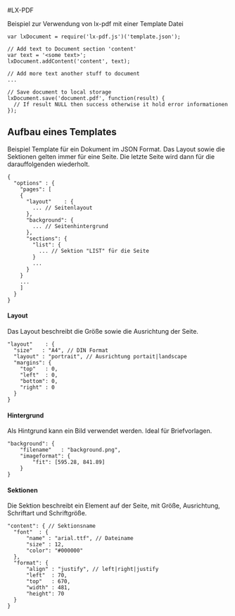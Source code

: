 #LX-PDF

Beispiel zur Verwendung von lx-pdf mit einer Template Datei

    var lxDocument = require('lx-pdf.js')('template.json');

    // Add text to Document section 'content'
    var text = '<some text>';
    lxDocument.addContent('content', text);

    // Add more text another stuff to document
    ...

    // Save document to local storage
    lxDocument.save('document.pdf', function(result) {
      // If result NULL then success otherwise it hold error informationen
    });

## Aufbau eines Templates

Beispiel Template für ein Dokument im JSON Format. Das Layout sowie die Sektionen gelten immer für eine Seite. Die letzte Seite wird dann für die darauffolgenden wiederholt.

    {
      "options" : {
        "pages": [
        {
          "layout"    : {
            ... // Seitenlayout
          },
          "background": {
            ... // Seitenhintergrund
          },
          "sections": {
            "list": {
              ... // Sektion "LIST" für die Seite
            }
            ...
          }
        }
        ...
        ]
      }
    }

####  Layout

Das Layout beschreibt die Größe sowie die Ausrichtung der Seite.

    "layout"    : {
      "size"   : "A4", // DIN Format
      "layout" : "portrait", // Ausrichtung portait|landscape
      "margins": {
        "top"   : 0,
        "left"  : 0,
        "bottom": 0,
        "right" : 0
      }
	}

#### Hintergrund

Als Hintgrund kann ein Bild verwendet werden. Ideal für Briefvorlagen.

    "background": {
        "filename"   : "background.png",
        "imageformat": {
	        "fit": [595.28, 841.89]
    	}
    }

#### Sektionen

Die Sektion beschreibt ein Element auf der Seite, mit Größe, Ausrichtung, Schriftart und Schriftgröße.

    "content": { // Sektionsname
      "font"  : {
          "name" : "arial.ttf", // Dateiname
          "size" : 12,
          "color": "#000000"
      },
      "format": {
          "align" : "justify", // left|right|justify
          "left"  : 70,
          "top"   : 670,
          "width" : 481,
          "height": 70
      }
    }